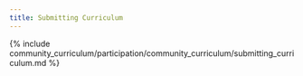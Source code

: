 ```yaml
---
title: Submitting Curriculum 
---
```


{% include community_curriculum/participation/community_curriculum/submitting_curriculum.md %}
